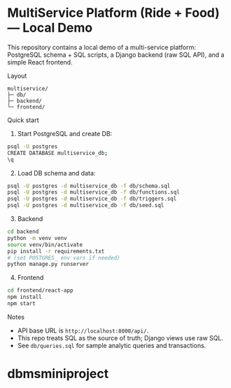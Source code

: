 # MultiService Platform (Ride + Food) — Local Demo

This repository contains a local demo of a multi-service platform: PostgreSQL schema + SQL scripts, a Django backend (raw SQL API), and a simple React frontend.

Layout
```
multiservice/
├─ db/
├─ backend/
└─ frontend/
```

Quick start

1) Start PostgreSQL and create DB:

```bash
psql -U postgres
CREATE DATABASE multiservice_db;
\q
```

2) Load DB schema and data:

```bash
psql -U postgres -d multiservice_db -f db/schema.sql
psql -U postgres -d multiservice_db -f db/functions.sql
psql -U postgres -d multiservice_db -f db/triggers.sql
psql -U postgres -d multiservice_db -f db/seed.sql
```

3) Backend

```bash
cd backend
python -m venv venv
source venv/bin/activate
pip install -r requirements.txt
# (set POSTGRES_ env vars if needed)
python manage.py runserver
```

4) Frontend

```bash
cd frontend/react-app
npm install
npm start
```

Notes
- API base URL is `http://localhost:8000/api/`.
- This repo treats SQL as the source of truth; Django views use raw SQL.
- See `db/queries.sql` for sample analytic queries and transactions.
# dbmsminiproject
